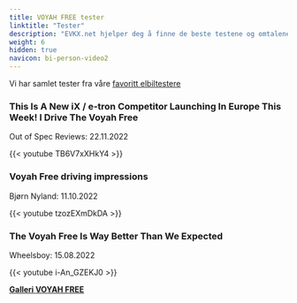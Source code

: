 ```yaml
---
title: VOYAH FREE tester
linktitle: "Tester"
description: "EVKX.net hjelper deg å finne de beste testene og omtalene av denne modellen."
weight: 6
hidden: true
navicon: bi-person-video2
---
```

Vi har samlet tester fra våre [favoritt elbiltestere](../../../../../guides/evreviewers/)

<div class="container text-center shadow p-2 pe-4 mb-5 bg-body-tertiary rounded border">
<h3>This Is A New iX / e-tron Competitor Launching In Europe This Week! I Drive The Voyah Free</h3>
<p>Out of Spec Reviews: 22.11.2022</p>

{{< youtube TB6V7xXHkY4 >}}

</div>
<div class="container text-center shadow p-2 pe-4 mb-5 bg-body-tertiary rounded border">
<h3>Voyah Free driving impressions</h3>
<p>Bjørn Nyland: 11.10.2022</p>

{{< youtube tzozEXmDkDA >}}

</div>
<div class="container text-center shadow p-2 pe-4 mb-5 bg-body-tertiary rounded border">
<h3>The Voyah Free Is Way Better Than We Expected</h3>
<p>Wheelsboy: 15.08.2022</p>

{{< youtube i-An_GZEKJ0 >}}

</div>
<div class="mt-3 mb-3">
<a href="../gallery/" class="text-decoration-none text-black">
<strong><i class="bi-arrow-left"></i>Galleri  </strong>
</a>
<a href="../" class="text-decoration-none text-black float-end">
<strong>VOYAH FREE <i class="bi-arrow-right"></i></strong>
</a>
</div>
